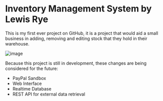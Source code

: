 # Inventory Management System by Lewis Rye
This is my first ever project on GitHub, it is a project that would aid a small business in adding, removing and editing stock that they hold in their warehouse.

![image](https://imgur.com/5skKECU)

Because this project is still in development, these changes are being considered for the future:
- PayPal Sandbox
- Web Interface
- Realtime Database
- REST API for external data retrieval
